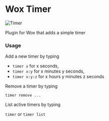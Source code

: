# Wox Timer

![Timer](https://i.imgur.com/VoClJAu.jpg)

Plugin for Wox that adds a simple timer

### Usage

Add a new timer by typing

* `timer x` for x seconds,
* `timer x:y` for x minutes y seconds,
* `timer x:y:z` for x hours y minutes z seconds

Remove a timer by typing

`timer remove ...`

List active timers by typing

`timer` or `timer list`